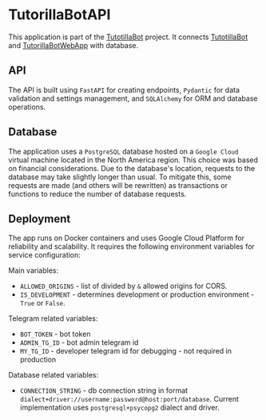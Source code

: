 # TutorillaBotAPI

This application is part of the [TutotillaBot](https://github.com/users/japolyak/projects/2/views/4) project.
It connects [TutotillaBot](https://github.com/japolyak/TutorillaBot) and [TutorillaBotWebApp](https://github.com/japolyak/TutorillaBotWebApp) with database.

## API

The API is built using `FastAPI` for creating endpoints, `Pydantic` for data validation and settings management, and `SQLAlchemy` for ORM  and database operations.

## Database

The application uses a `PostgreSQL` database hosted on a `Google Cloud` virtual machine located in the North America region.
This choice was based on financial considerations. Due to the database's location, requests to the database may take slightly longer than usual.
To mitigate this, some requests are made (and others will be rewritten) as transactions or functions to reduce the number of database requests.

## Deployment

The app runs on Docker containers and uses Google Cloud Platform for reliability and scalability.
It requires the following environment variables for service configuration:

Main variables:
* `ALLOWED_ORIGINS` - list of divided by `&` allowed origins for CORS.
* `IS_DEVELOPMENT` - determines development or production environment - `True` or `False`.

Telegram related variables:

* `BOT_TOKEN` - bot token
* `ADMIN_TG_ID` - bot admin telegram id
* `MY_TG_ID` - developer telegram id for debugging - not required in production

Database related variables:
* `CONNECTION_STRING` - db connection string in format `dialect+driver://username:password@host:port/database`. Current implementation uses `postgresql+psycopg2` dialect and driver.
